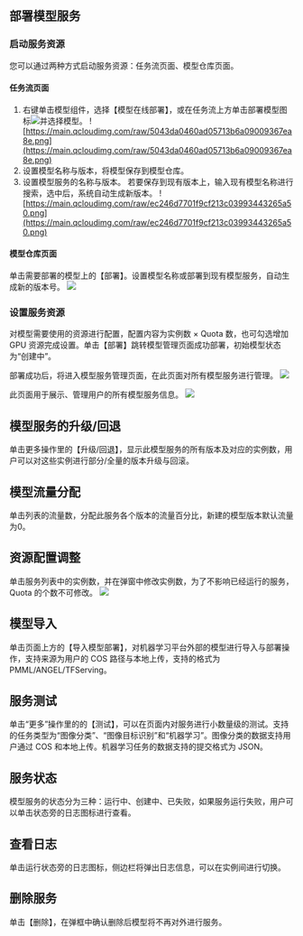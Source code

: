 ## 部署模型服务
### 启动服务资源
您可以通过两种方式启动服务资源：任务流页面、模型仓库页面。
#### 任务流页面
1. 右键单击模型组件，选择【模型在线部署】，或在任务流上方单击部署模型图标<img src="https://main.qcloudimg.com/raw/bcfef224b06e499553e5272c14813518.png" style="margin:0;">并选择模型。
![https://main.qcloudimg.com/raw/5043da0460ad05713b6a09009367ea8e.png](https://main.qcloudimg.com/raw/5043da0460ad05713b6a09009367ea8e.png)
2. 设置模型名称与版本，将模型保存到模型仓库。
3. 设置模型服务的名称与版本。
若要保存到现有版本上，输入现有模型名称进行搜索，选中后，系统自动生成新版本。
![https://main.qcloudimg.com/raw/ec246d7701f9cf213c03993443265a50.png](https://main.qcloudimg.com/raw/ec246d7701f9cf213c03993443265a50.png)

#### 模型仓库页面
单击需要部署的模型上的【部署】。设置模型名称或部署到现有模型服务，自动生成新的版本号。
![](https://main.qcloudimg.com/raw/40f365c64dcc1d9de9decf97bccbb121.png)

### 设置服务资源
对模型需要使用的资源进行配置，配置内容为实例数 × Quota 数，也可勾选增加 GPU 资源完成设置。单击【部署】跳转模型管理页面成功部署，初始模型状态为“创建中”。

部署成功后，将进入模型服务管理页面，在此页面对所有模型服务进行管理。
![](https://main.qcloudimg.com/raw/d021b0a1b00dd31b30309d294af82943.png)

此页面用于展示、管理用户的所有模型服务信息。
![](https://main.qcloudimg.com/raw/21544ccb1b7307ea3ea4c0277caf80e1.png)


## 模型服务的升级/回退
单击更多操作里的【升级/回退】，显示此模型服务的所有版本及对应的实例数，用户可以对这些实例进行部分/全量的版本升级与回滚。

## 模型流量分配
单击列表的流量数，分配此服务各个版本的流量百分比，新建的模型版本默认流量为0。

## 资源配置调整
单击服务列表中的实例数，并在弹窗中修改实例数，为了不影响已经运行的服务，Quota 的个数不可修改。
![](https://main.qcloudimg.com/raw/e7515330f26a02e1fd3a9a67c66ddc97.png)


## 模型导入
单击页面上方的【导入模型部署】，对机器学习平台外部的模型进行导入与部署操作，支持来源为用户的 COS 路径与本地上传，支持的格式为 PMML/ANGEL/TFServing。

## 服务测试
单击“更多”操作里的的【测试】，可以在页面内对服务进行小数量级的测试。支持的任务类型为“图像分类”、“图像目标识别”和“机器学习”。图像分类的数据支持用户通过 COS 和本地上传。机器学习任务的数据支持的提交格式为 JSON。

## 服务状态
模型服务的状态分为三种：运行中、创建中、已失败，如果服务运行失败，用户可以单击状态旁的日志图标进行查看。

## 查看日志
单击运行状态旁的日志图标，侧边栏将弹出日志信息，可以在实例间进行切换。

## 删除服务
单击【删除】，在弹框中确认删除后模型将不再对外进行服务。

